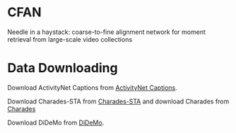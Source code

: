 # CFAN
Needle in a haystack: coarse-to-fine alignment network for moment retrieval from large-scale video collections


# Data Downloading
Download ActivityNet Captions from [ActivityNet Captions](https://cs.stanford.edu/people/ranjaykrishna/densevid/).

Download Charades-STA from [Charades-STA](https://opendatalab.com/OpenDataLab/Charades-STA) and download Charades from [Charades](http://vuchallenge.org/charades.html)

Download DiDeMo from [DiDeMo](https://opendatalab.com/OpenDataLab/DiDeMo/tree/main_).
